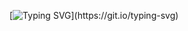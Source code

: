 [![Typing SVG](https://readme-typing-svg.herokuapp.com?font=Fira+Code&pause=1000&color=F8F8F8&background=1C1C1C0&center=true&vCenter=true&width=435&lines=Hello+world!+;My+name+is+YanaShine;This+is+my+GitHub+repository+from+works...)](https://git.io/typing-svg)
